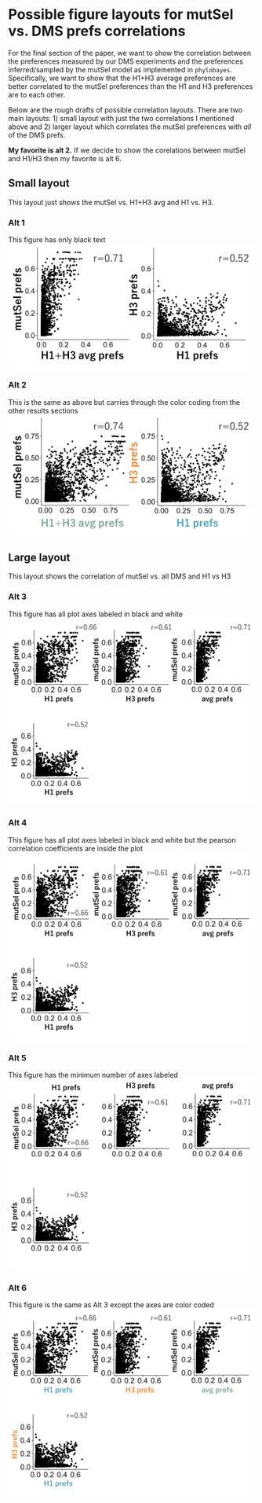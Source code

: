 # Possible figure layouts for mutSel vs. DMS prefs correlations

For the final section of the paper, we want to show the correlation between the preferences measured by our DMS experiments and the preferences inferred/sampled by the mutSel model as implemented in `phylobayes`. Specifically, we want to show that the H1+H3 average preferences are better correlated to the mutSel preferences than the H1 and H3 preferences are to each other.

Below are the rough drafts of possible correlation layouts. There are two main layouts: 1) small layout with just the two correlations I mentioned above and 2) larger layout which correlates the mutSel preferences with *all* of the DMS prefs.

**My favorite is alt 2.**  If we decide to show the corelations between mutSel and H1/H3 then my favorite is alt 6.

## Small layout

This layout just shows the mutSel vs. H1+H3 avg and H1 vs. H3.

### Alt 1

This figure has only black text  
![](_temp_alt_corr_1.png)

### Alt 2

This is the same as above but carries through the color coding from the other results sections  
![](_temp_alt_corr_2.png)

## Large layout

This layout shows the correlation of mutSel vs. all DMS and H1 vs H3

### Alt 3

This figure has all plot axes labeled in black and white  
![](_temp_alt_corr_3.png)

### Alt 4

This figure has all plot axes labeled in black and white but the pearson correlation coefficients are inside the plot
![](_temp_alt_corr_4.png)

### Alt 5

This figure has the minimum number of axes labeled  
![](_temp_alt_corr_5.png)

### Alt 6

This figure is the same as Alt 3 except the axes are color coded  
![](_temp_alt_corr_6.png)
